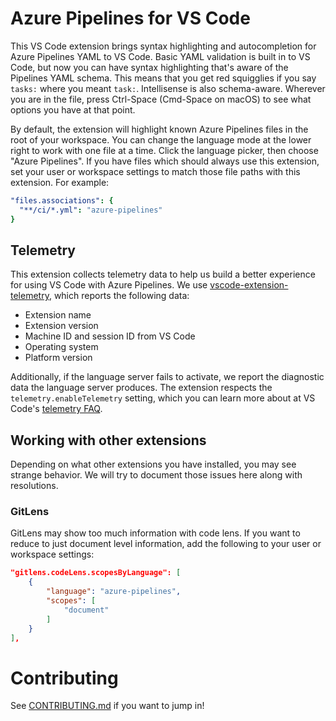 
# Azure Pipelines for VS Code

This VS Code extension brings syntax highlighting and autocompletion for
Azure Pipelines YAML to VS Code. Basic YAML validation is built in to VS Code, but
now you can have syntax highlighting that's aware of the Pipelines YAML schema.
This means that you get red squigglies if you say `tasks:` where you meant `task:`.
Intellisense is also schema-aware. Wherever you are in the file, press Ctrl-Space
(Cmd-Space on macOS) to see what options you have at that point.

By default, the extension will highlight known Azure Pipelines files in the root
of your workspace. You can change the language mode at the lower right to work
with one file at a time. Click the language picker, then choose "Azure Pipelines".
If you have files which should always use this extension, set your user or
workspace settings to match those file paths with this extension. For example:

```yaml
"files.associations": {
  "**/ci/*.yml": "azure-pipelines"
}
```

## Telemetry

This extension collects telemetry data to help us build a better experience for
using VS Code with Azure Pipelines. We use [vscode-extension-telemetry](https://github.com/Microsoft/vscode-extension-telemetry),
which reports the following data:

- Extension name
- Extension version
- Machine ID and session ID from VS Code
- Operating system
- Platform version

Additionally, if the language server fails to activate, we report the diagnostic
data the language server produces. The extension respects the `telemetry.enableTelemetry`
setting, which you can learn more about at VS Code's
[telemetry FAQ](https://code.visualstudio.com/docs/supporting/faq#_how-to-disable-telemetry-reporting).

## Working with other extensions

Depending on what other extensions you have installed, you may see strange behavior. We will try to document those issues here along with resolutions.

### GitLens

GitLens may show too much information with code lens. If you want to reduce to just document level information, add the following to your user or workspace settings:

```json
"gitlens.codeLens.scopesByLanguage": [
    {
        "language": "azure-pipelines",
        "scopes": [
            "document"
        ]
    }
],
```

# Contributing

See [CONTRIBUTING.md](CONTRIBUTING.md) if you want to jump in!

